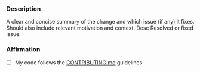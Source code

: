 <!--🔅🔅🔅🔅🔅🔅🔅🔅🔅🔅🔅🔅🔅🔅🔅🔅🔅🔅🔅🔅🔅🔅🔅🔅🔅🔅🔅🔅🔅🔅🔅

You can expedite processing of your PR by using this template to provide context
and additional information. Before actually opening a PR please make sure that it
does NOT fall into any of the following categories

🚫 Spam PRs (accidental or intentional) - these will result in a 7 / 30 / ∞ days ban from
interacting with the project depending on reoccurrence and severity. You can find more
information [here](https://pwning.owasp-juice.shop/companion-guide/latest/part3/contribution.html#_handling_of_spam_prs). 

🚫 Lazy typo fixing PRs - if you fix a typo in a file, your PR will only be merged
if all other typos in the same file are also fixed with the same PR

🔅🔅🔅🔅🔅🔅🔅🔅🔅🔅🔅🔅🔅🔅🔅🔅🔅🔅🔅🔅🔅🔅🔅🔅🔅🔅🔅🔅🔅🔅🔅🔅🔅-->

### Description

<!-- ✍️-->
A clear and concise summary of the change and which issue (if any) it fixes. Should also include relevant motivation and context.
Desc
Resolved or fixed issue: <!-- ✍️ Add GitHub issue number in format `#0000` or `none` -->

### Affirmation

- [ ] My code follows the [CONTRIBUTING.md](https://github.com/juice-shop/juice-shop/blob/master/CONTRIBUTING.md) guidelines
